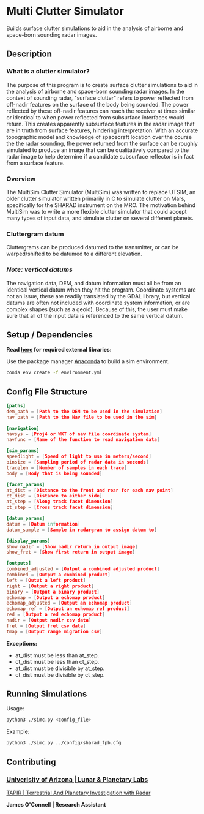 # Multi Clutter Simulator

Builds surface clutter simulations to aid in the analysis of airborne and space-born sounding radar images.

## Description

### What is a clutter simulator?

The purpose of this program is to create surface clutter simulations to aid in the analysis of airborne and space-born sounding radar images. In the context of sounding radar, "surface clutter" refers to power reflected from off-nadir features on the surface of the body being sounded. The power reflected by these off-nadir features can reach the receiver at times similar or identical to when power reflected from subsurface interfaces would return. This creates apparently subsurface features in the radar image that are in truth from surface features, hindering interpretation. With an accurate topographic model and knowledge of spacecraft location over the course the the radar sounding, the power returned from the surface can be roughly simulated to produce an image that can be qualitatively compared to the radar image to help determine if a candidate subsurface reflector is in fact from a surface feature.

### Overview

The MultiSim Clutter Simulator (MultiSim) was written to replace UTSIM, an older clutter simulator written primarily in C to simulate clutter on Mars, specifically for the SHARAD instrument on the MRO. The motivation behind MultiSim was to write a more flexible clutter simulator that could accept many types of input data, and simulate clutter on several different planets.

### Cluttergram datum

Cluttergrams can be produced datumed to the transmitter, or can be
warped/shifted to be datumed to a different elevation.

### *Note: vertical datums*

The navigation data, DEM, and datum information must all be from an identical vertical datum when they hit the program. Coordinate systems are not an issue, these are readily translated by the GDAL library, but vertical datums are often not included with coordinate system information, or are complex shapes (such as a geoid). Because of this, the user must make sure that all of the input data is referenced to the same vertical datum.

## Setup / Dependencies

**Read [here](./environment.yml) for required external libraries:**

Use the package manager [Anaconda](https://docs.anaconda.com/anaconda/install/) to build a sim environment.

```bash
conda env create -f environment.yml
```

## Config File Structure

```conf
[paths]
dem_path = [Path to the DEM to be used in the simulation]
nav_path = [Path to the Nav file to be used in the sim]

[navigation]
navsys = [Proj4 or WKT of nav file coordinate system]
navfunc = [Name of the function to read navigation data]

[sim_params]
speedlight = [Speed of light to use in meters/second]
binsize = [Sampling period of radar data in seconds]
tracelen = [Number of samples in each trace]
body = [Body that is being sounded]

[facet_params]
at_dist = [Distance to the front and rear for each nav point]
ct_dist = [Distance to either side]
at_step = [Along track facet dimension]
ct_step = [Cross track facet dimension]

[datum_params]
datum = [Datum information]
datum_sample = [Sample in radargram to assign datum to]

[display_params]
show_nadir = [Show nadir return in output image]
show_fret = [Show first return in output image]

[outputs]
combined_adjusted = [Output a combined adjusted product]
combined = [Output a combined product]
left = [Outut a left product]
right = [Output a right product]
binary = [Output a binary product]
echomap = [Output a echomap product]
echomap_adjusted = [Output an echomap product]
echomap_ref = [Output an echomap ref product]
red = [Output a red echomap product]
nadir = [Output nadir csv data]
fret = [Output fret csv data]
tmap = [Output range migration csv]
```

**Exceptions:**

* at_dist must be less than at_step.
* ct_dist must be less than ct_step.
* at_dist must be divisible by at_step.
* ct_dist must be divisible by ct_step.

## Running Simulations

Usage:

```bash
python3 ./simc.py <config_file>
```

Example:

```bash
python3 ./simc.py ../config/sharad_fpb.cfg
```

## Contributing

### [**Univerisity of Arizona | Lunar & Planetary Labs**](https://www.lpl.arizona.edu/)

[TAPIR | Terrestrial And Planetary Investigation with Radar](https://tapir.lpl.arizona.edu/)

**James O'Connell | Research Assistant**
